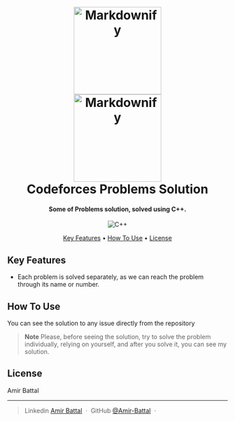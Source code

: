 
<h1 align="center">
  <br>
  <a href="https://devdocs.io/cpp/">
    <img src="https://upload.wikimedia.org/wikipedia/commons/thumb/1/18/ISO_C%2B%2B_Logo.svg/1200px-ISO_C%2B%2B_Logo.svg.png" alt="Markdownify" width="200">
  </a>
  <br/>
  <a href="https://codeforces.com/">
    <img src="https://assets.codeforces.com/users/kguseva/comments/cf.png" alt="Markdownify" width="200">
  </a>
  <br>
  Codeforces Problems Solution
  <br>
</h1>

<h4 align="center">Some of Problems solution, solved using C++.</h4>

<div align="center">
  
  ![C++](https://img.shields.io/badge/c++-%2300599C.svg?style=for-the-badge&logo=c%2B%2B&logoColor=white)
</div>

<p align="center">
  <a href="#key-features">Key Features</a> •
  <a href="#how-to-use">How To Use</a> •
  <a href="#license">License</a>
</p>


## Key Features

* Each problem is solved separately, as we can reach the problem through its name or number.
  

## How To Use

You can see the solution to any issue directly from the repository


> **Note**
> Please, before seeing the solution, try to solve the problem individually, relying on yourself, and after you solve it, you can see my solution.




## License

Amir Battal

---

> Linkedin [Amir Battal](https://www.linkedin.com/in/amir-battal/) &nbsp;&middot;&nbsp;
> GitHub [@Amir-Battal](https://github.com/Amir-Battal) &nbsp;&middot;&nbsp;


